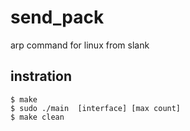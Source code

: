 # send_pack
arp command for linux from slank

## instration
	$ make
	$ sudo ./main  [interface] [max count]
	$ make clean
